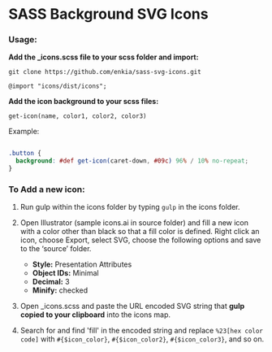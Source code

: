 # SASS Background SVG Icons

### Usage:

**Add the _icons.scss file to your scss folder and import:**

``git clone https://github.com/enkia/sass-svg-icons.git``

`@import "icons/dist/icons";`

**Add the icon background to your scss files:**

`get-icon(name, color1, color2, color3)`

Example:

```scss

.button {
  background: #def get-icon(caret-down, #09c) 96% / 10% no-repeat;
}
```



### To Add a new icon:

1. Run gulp within the icons folder by typing `gulp` in the icons folder.

2. Open Illustrator (sample icons.ai in source folder) and fill a new icon with a color other than black so that a fill color is defined. Right click an icon, choose Export, select SVG, choose the following options and save to the ‘source’ folder.

   * **Style:** Presentation Attributes
   * **Object IDs:** Minimal
   * **Decimal:** 3
   * **Minify:** checked

3. Open _icons.scss and paste the URL encoded SVG string that **gulp copied to your clipboard** into the icons map.

4. Search for and find 'fill' in the encoded string and replace `%23[hex color code]` with `#{$icon_color}`, `#{$icon_color2}`, `#{$icon_color3}`, and so on.

   ​

   ​